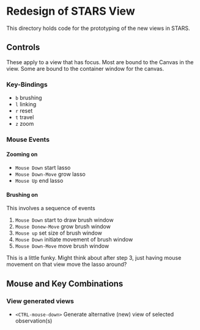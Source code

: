 # Redesign of STARS View

This directory holds code for the prototyping of the new views in STARS.


## Controls

These apply to a view that has focus. Most are bound to the Canvas in the view. Some are bound to the container window for the canvas.

### Key-Bindings

 - `b` brushing
 - `l` linking
 - `r` reset
 - `t` travel
 - `z` zoom

### Mouse Events

#### Zooming on

 - `Mouse Down` start lasso
 - `Mouse Down-Move` grow lasso
 - `Mouse Up` end lasso

#### Brushing on

This involves a sequence of events

 1. `Mouse Down` start to draw brush window
 2. `Mouse Donew-Move` grow brush window
 3. `Mouse up` set size of brush window
 4. `Mouse Down` initiate movement of brush window
 5. `Mouse Down-Move` move brush window
 
This is a little funky. Might think about after step 3, just having mouse movement on that view move the lasso around?
 
## Mouse and Key Combinations

### View generated views

 - `<CTRL-mouse-down>` Generate alternative (new) view of selected observation(s) 
